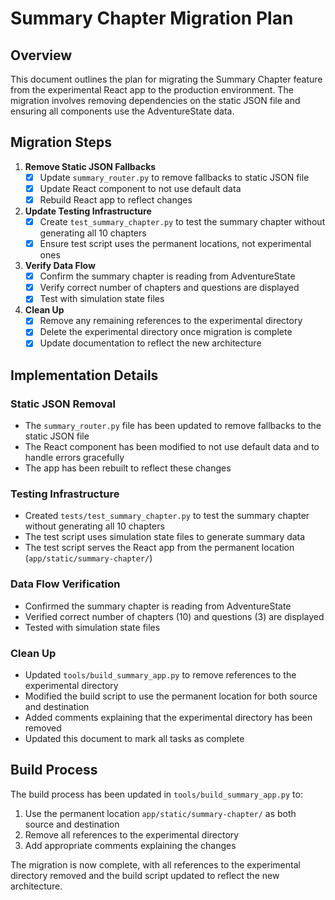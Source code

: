 # Summary Chapter Migration Plan

## Overview

This document outlines the plan for migrating the Summary Chapter feature from the experimental React app to the production environment. The migration involves removing dependencies on the static JSON file and ensuring all components use the AdventureState data.

## Migration Steps

1. **Remove Static JSON Fallbacks**
   - [x] Update `summary_router.py` to remove fallbacks to static JSON file
   - [x] Update React component to not use default data
   - [x] Rebuild React app to reflect changes

2. **Update Testing Infrastructure**
   - [x] Create `test_summary_chapter.py` to test the summary chapter without generating all 10 chapters
   - [x] Ensure test script uses the permanent locations, not experimental ones

3. **Verify Data Flow**
   - [x] Confirm the summary chapter is reading from AdventureState
   - [x] Verify correct number of chapters and questions are displayed
   - [x] Test with simulation state files

4. **Clean Up**
   - [x] Remove any remaining references to the experimental directory
   - [x] Delete the experimental directory once migration is complete
   - [x] Update documentation to reflect the new architecture

## Implementation Details

### Static JSON Removal
- The `summary_router.py` file has been updated to remove fallbacks to the static JSON file
- The React component has been modified to not use default data and to handle errors gracefully
- The app has been rebuilt to reflect these changes

### Testing Infrastructure
- Created `tests/test_summary_chapter.py` to test the summary chapter without generating all 10 chapters
- The test script uses simulation state files to generate summary data
- The test script serves the React app from the permanent location (`app/static/summary-chapter/`)

### Data Flow Verification
- Confirmed the summary chapter is reading from AdventureState
- Verified correct number of chapters (10) and questions (3) are displayed
- Tested with simulation state files

### Clean Up
- Updated `tools/build_summary_app.py` to remove references to the experimental directory
- Modified the build script to use the permanent location for both source and destination
- Added comments explaining that the experimental directory has been removed
- Updated this document to mark all tasks as complete

## Build Process

The build process has been updated in `tools/build_summary_app.py` to:
1. Use the permanent location `app/static/summary-chapter/` as both source and destination
2. Remove all references to the experimental directory
3. Add appropriate comments explaining the changes

The migration is now complete, with all references to the experimental directory removed and the build script updated to reflect the new architecture.
